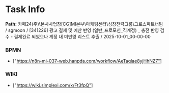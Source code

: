 # Task Info

**Path:** 카페24(주)\본사사업장\[CG]MI본부\마케팅센터\성장전략그룹\그로스파트너팀 / sgmoon / [341226] 광고 결제 및 예산 반영 (일반_프로모션_직계정) _ 충전 반영 검수 - 결제완료 되었으나 계정 내 미반영 리스트 추출 / 2025-10-01_00-00-00

### BPMN
- ["https://n8n-mi-037-web.hanpda.com/workflow/AeTaqlae8yjHhNZ7"]

### WIKI
- ["https://wiki.simplexi.com/x/Ft3fpQ"]

